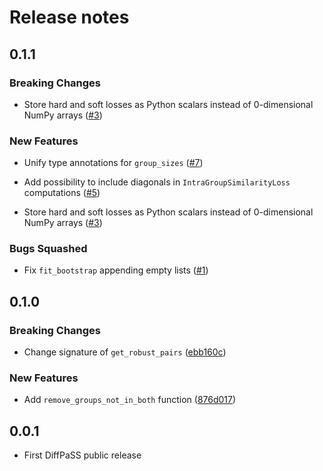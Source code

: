 # Release notes

<!-- do not remove -->

## 0.1.1

### Breaking Changes

- Store hard and soft losses as Python scalars instead of 0-dimensional NumPy arrays ([#3](https://github.com/Bitbol-Lab/DiffPaSS/issues/3))

### New Features

- Unify type annotations for `group_sizes` ([#7](https://github.com/Bitbol-Lab/DiffPaSS/issues/7))

- Add possibility to include diagonals in `IntraGroupSimilarityLoss` computations ([#5](https://github.com/Bitbol-Lab/DiffPaSS/issues/5))

- Store hard and soft losses as Python scalars instead of 0-dimensional NumPy arrays ([#3](https://github.com/Bitbol-Lab/DiffPaSS/issues/3))

### Bugs Squashed

- Fix `fit_bootstrap` appending empty lists ([#1](https://github.com/Bitbol-Lab/DiffPaSS/issues/1))

## 0.1.0

### Breaking Changes

- Change signature of `get_robust_pairs` ([ebb160c](https://github.com/Bitbol-Lab/DiffPaSS/commit/ebb160c512e6aed2cdb9865bdb9b2088a8e0ffd4))

### New Features

- Add `remove_groups_not_in_both` function ([876d017](https://github.com/Bitbol-Lab/DiffPaSS/commit/876d01792a0206ee209478bd2ee5a4c122f2ab9d))

## 0.0.1

- First DiffPaSS public release
